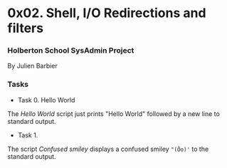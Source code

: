 # 0x02. Shell, I/O Redirections and filters

### Holberton School SysAdmin Project

By Julien Barbier

### Tasks

- Task 0. Hello World

The *Hello World* script just prints "Hello World" followed by a new line to standard output.

- Task 1.

The script *Confused smiley* displays a confused smiley `"(Ôo)'` to the standard output.

